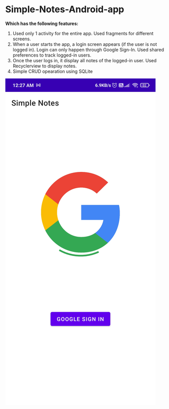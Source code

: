 # Simple-Notes-Android-app

**Which has the following features:**

1. Used only 1 activity for the entire app. Used fragments for different screens.
2. When a user starts the app, a login screen appears (if the user is not logged in). Login can only happen through Google Sign-In. Used shared preferences to track logged-in users.
3. Once the user logs in, it display all notes of the logged-in user. Used Recyclerview to display notes.
4. Simple CRUD opearation using SQLite


![Alt text](Screenshot/s1.jpg?raw=true "Simple Note App")
